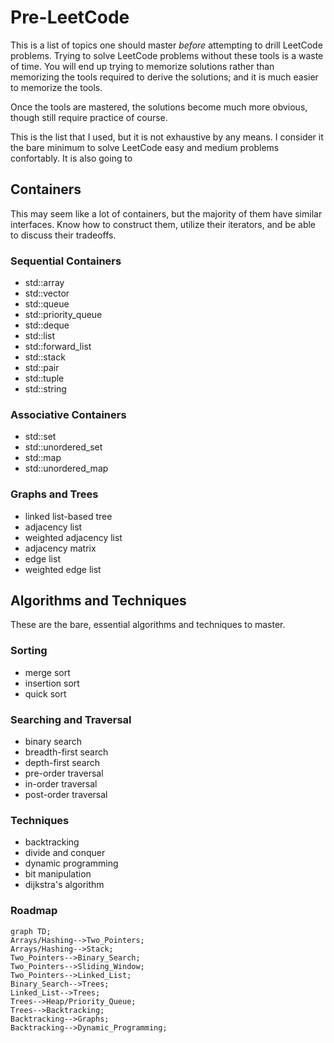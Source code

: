 # Pre-LeetCode

This is a list of topics one should master *before* attempting to drill LeetCode problems. Trying to solve LeetCode problems without these tools is a waste of time. You will end up trying to memorize solutions rather than memorizing the tools required to derive the solutions; and it is much easier to memorize the tools.

Once the tools are mastered, the solutions become much more obvious, though still require practice of course.

This is the list that I used, but it is not exhaustive by any means. I consider it the bare minimum to solve LeetCode easy and medium problems confortably. It is also going to

## Containers

This may seem like a lot of containers, but the majority of them have similar interfaces. Know how to construct them, utilize their iterators, and be able to discuss their tradeoffs.

### Sequential Containers

- std::array
- std::vector
- std::queue
- std::priority_queue
- std::deque
- std::list
- std::forward_list
- std::stack
- std::pair
- std::tuple
- std::string

### Associative Containers

- std::set
- std::unordered_set
- std::map
- std::unordered_map

### Graphs and Trees

- linked list-based tree
- adjacency list
- weighted adjacency list
- adjacency matrix
- edge list
- weighted edge list

## Algorithms and Techniques

These are the bare, essential algorithms and techniques to master.

### Sorting

- merge sort
- insertion sort
- quick sort

### Searching and Traversal

- binary search
- breadth-first search
- depth-first search
- pre-order traversal
- in-order traversal
- post-order traversal

### Techniques

- backtracking
- divide and conquer
- dynamic programming
- bit manipulation
- dijkstra's algorithm

### Roadmap

```mermaid
graph TD;
Arrays/Hashing-->Two_Pointers;
Arrays/Hashing-->Stack;
Two_Pointers-->Binary_Search;
Two_Pointers-->Sliding_Window;
Two_Pointers-->Linked_List;
Binary_Search-->Trees;
Linked_List-->Trees;
Trees-->Heap/Priority_Queue;
Trees-->Backtracking;
Backtracking-->Graphs;
Backtracking-->Dynamic_Programming;
```
